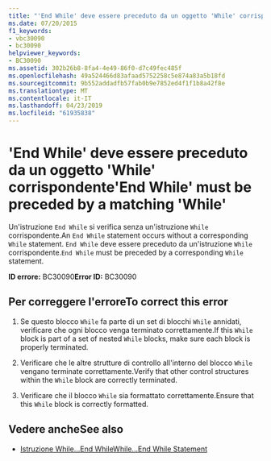 ```yaml
---
title: "'End While' deve essere preceduto da un oggetto 'While' corrispondente"
ms.date: 07/20/2015
f1_keywords:
- vbc30090
- bc30090
helpviewer_keywords:
- BC30090
ms.assetid: 302b26b8-8fa4-4e49-86f0-d7c49fec485f
ms.openlocfilehash: 49a524466d83afaad5752258c5e874a83a5b18fd
ms.sourcegitcommit: 9b552addadfb57fab0b9e7852ed4f1f1b8a42f8e
ms.translationtype: MT
ms.contentlocale: it-IT
ms.lasthandoff: 04/23/2019
ms.locfileid: "61935838"
---
```

# <a name="end-while-must-be-preceded-by-a-matching-while"></a><span data-ttu-id="c9e45-102">'End While' deve essere preceduto da un oggetto 'While' corrispondente</span><span class="sxs-lookup"><span data-stu-id="c9e45-102">'End While' must be preceded by a matching 'While'</span></span>
<span data-ttu-id="c9e45-103">Un'istruzione `End While` si verifica senza un'istruzione `While` corrispondente.</span><span class="sxs-lookup"><span data-stu-id="c9e45-103">An `End While` statement occurs without a corresponding `While` statement.</span></span> <span data-ttu-id="c9e45-104">`End While` deve essere preceduto da un'istruzione `While` corrispondente.</span><span class="sxs-lookup"><span data-stu-id="c9e45-104">`End While` must be preceded by a corresponding `While` statement.</span></span>  
  
 <span data-ttu-id="c9e45-105">**ID errore:** BC30090</span><span class="sxs-lookup"><span data-stu-id="c9e45-105">**Error ID:** BC30090</span></span>  
  
## <a name="to-correct-this-error"></a><span data-ttu-id="c9e45-106">Per correggere l'errore</span><span class="sxs-lookup"><span data-stu-id="c9e45-106">To correct this error</span></span>  
  
1. <span data-ttu-id="c9e45-107">Se questo blocco `While` fa parte di un set di blocchi `While` annidati, verificare che ogni blocco venga terminato correttamente.</span><span class="sxs-lookup"><span data-stu-id="c9e45-107">If this `While` block is part of a set of nested `While` blocks, make sure each block is properly terminated.</span></span>  
  
2. <span data-ttu-id="c9e45-108">Verificare che le altre strutture di controllo all'interno del blocco `While` vengano terminate correttamente.</span><span class="sxs-lookup"><span data-stu-id="c9e45-108">Verify that other control structures within the `While` block are correctly terminated.</span></span>  
  
3. <span data-ttu-id="c9e45-109">Verificare che il blocco `While` sia formattato correttamente.</span><span class="sxs-lookup"><span data-stu-id="c9e45-109">Ensure that this `While` block is correctly formatted.</span></span>  
  
## <a name="see-also"></a><span data-ttu-id="c9e45-110">Vedere anche</span><span class="sxs-lookup"><span data-stu-id="c9e45-110">See also</span></span>

- [<span data-ttu-id="c9e45-111">Istruzione While...End While</span><span class="sxs-lookup"><span data-stu-id="c9e45-111">While...End While Statement</span></span>](../../visual-basic/language-reference/statements/while-end-while-statement.md)
